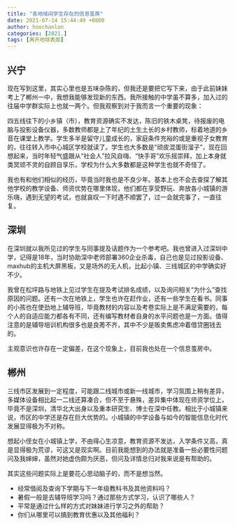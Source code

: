 ```yaml
---
title: "各地域间学生存在的信息茧房"
date: 2021-07-14 15:44:49 +0800
author: hoochanlon
categories: [2021.]
tags: [离开地球表面]
---
```


## 兴宁

现在写到这里，其实心里也是五味杂陈的，但我还是要把它写下来，由于此前妹妹考上了郴州一中，我想我能够发现新的东西。我所接触的中学虽不算多，加入过的往届中学群实际上也就一两个。但我观察到对于我而言一个重要的现象：

四五线往下的小乡镇（市），教育资源确实不发达，陈旧的铁木桌凳，待报废的电脑与投影设备仪器，多数教师都是上了年纪的土生土长的乡村教师，标着地道的乡音在课堂上教学。学生多半是留守儿童成长的，家庭条件充裕的或是重视子女教育的，往往转入市中心城区学校就读了。学生也大多数是“顽皮混蛋街溜子”，现在回想起来，当时年轻气盛跟从“社会人”拉风自嗨、“快手哥”欢乐摇崇拜，加上本身就类冥顽不灵的自顾自享乐，学校为什么大多数都是这种学生也就不奇怪了。

我也有和他们相似的经历，毕竟当时我也是不良少年。基本上也不会去查探了解其他学校的教学设备、师资优势在哪里体现，他们都在享受野玩、奔放各小城镇的游乐嗨，遇到无望的考试，也就哀叹一下时遇不顺罢了，过一会就完事了，一直往复。

 <!-- more -->

## 深圳

在深圳就以我所见过的学生与同事提及话题作为一个参考吧。我也曾进入过深圳中学，记得是18年，当时协助深中老师部署360企业杀毒，自己也是见过投影设备、maxhub的主机大屏黑板，又是场外的无人机，比起小镇、三线城区的中学确实好不少。

我曾在松坪路与地铁上见过学生在提及考试排名成绩，以及询问相关“为什么”查找原因的问题。还有一次在地铁上，学生也许在赶作业，还有一些学生在看书。同事的小孩也在使劲地上辅导班，毕竟教材的内容以及考卷实际上是不满足需要的，每个人的自适应能力都各有不同，还有编写教材者自身的水平问题也是一方面。值得注意的是辅导培训机构很多也是良莠不齐，其中不少是贩卖焦虑冲着借贷圈钱去的。

主观意识也许存在一定偏差，在这个现象上，目前我也处在一个信息茧房中。

## 郴州

三线市区发展到一定程度，可能跟二线城市或新一线城市，学习氛围上稍有差异，多媒体设备相比起一二线还算凑合，但不至于悬殊，差异集中体现在师资学位上，毕竟不是深圳，清华北大出身以及重本研究生、博士在深中任教。相比于小城镇来说，市区的中学还是存在巨大优势的。小城镇的中学设备与如今的智能信息化时代发展显得极为不对称。

想起小侄女在小城镇上学，不由得心生凉意，教育资源不发达，入学条件又高，真是显得极为荒谬，可这又是现实啊。目前我能想到的办法就是准备一些必要性问题问及我婶婶，虽然对她虚伪颇为厌恶，但问及详情总归对我来说是有帮助的。

其实这些问题实际上是要花心思动脑子的，而不是想当然。

* 经常借阅及查询下学期与下一年级教科书及其他资料吗？
* 暑假一般是去辅导班学习吗？通过那些方式学习，认识了哪些人？
* 平常是通过什么样的方式对妹妹进行学习之外的帮助？
* 你们从哪里可以搞到教育优惠以及其他福利？

